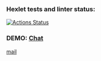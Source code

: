 ### Hexlet tests and linter status:
[![Actions Status](https://github.com/Pavelvl21/frontend-project-12/workflows/hexlet-check/badge.svg)](https://github.com/Pavelvl21/frontend-project-12/actions)

### DEMO: [Chat](https://live-chat.up.railway.app/login/)
<a href="mailto:test@mail.com">mail<a/>
